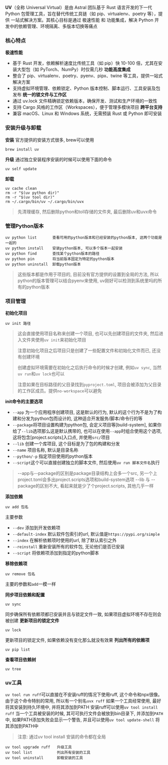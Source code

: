 
**UV**（全称 Universal Virtual）是由 Astral 团队基于 Rust 语言开发的下一代 Python 包管理工具，旨在替代传统工具链（如 pip、virtualenv、poetry 等），提供 一站式解决方案。其核心目标是通过 极速性能 和 功能集成，解决 Python 开发中的依赖管理、环境隔离、多版本切换等痛点

### 核心特点
**极速性能**
- 基于 Rust 开发，依赖解析速度比传统工具（如 pip）快 10-100 倍，尤其在安装大型包（如 PyTorch、NumPy）时仅需几秒‌
**功能高度集成**
- 整合了 pip、virtualenv、poetry、pyenv、pipx、twine 等工具，提供一站式解决方案‌
- 支持虚拟环境管理、依赖锁定、Python 版本控制、脚本运行、工具安装及包发布‌
**统一的锁文件与工作区**
- 通过 uv.lock 文件精确锁定依赖版本，确保开发、测试和生产环境的一致性‌
- 支持 Cargo 风格的工作区（Workspaces），便于管理多模块项目‌
**跨平台支持**
- 兼容 macOS、Linux 和 Windows 系统，无需预装 Rust 或 Python 即可安装
‌
### 安装升级与卸载
**安装**
官方提供的安装方式很多, brew可以使用
```
brew install uv
```
**升级**
通过独立安装程序安装的时候可以使用下面的命令
```
uv self update
```
**卸载**
```
uv cache clean
rm -r "$(uv python dir)"
rm -r "$(uv tool dir)"
rm ~/.cargo/bin/uv ~/.cargo/bin/uvx
```
> 先清理缓存, 然后删除python和toll存储的文件夹, 最后删除uv和uvx命令

### 管理Python版本
```
uv python list       查看可用的python版本和已经安装的python版本, 这两个功能是一起的
uv python install    安装python版本, 可以多个版本一起安装
uv python find       查找某个python版本的路径
uv python pin        将当前版本固定为特定的python版本
uv python uninstall  卸载python版本
```
> 这些版本都是作用于项目的, 目前没有官方提供的设置到全局的方法, 所以python的版本管理可以结合pyenv来使用, uv刚好可以检测到系统里吗的所有的python版本


### 项目管理
**初始化项目**
```
uv init 路径
```
> 这会直接使用项目名称来创建一个项目, 也可以先创建项目的文件夹, 然后进入文件夹使用`uv init`来初始化项目
> 
> 注意初始化项目之后项目只是创建了一些配置文件和初始化文件而已, 还没有创建环境
> 
> 创建虚拟环境需要在初始化之后执行命令的时候才创建, 例如`uv sync`, 当然`uv run`和`uv lock`也可以
> 
> 注意如果在目标路径的父目录找到`pyproject.toml`, 项目会被添加为父目录的工作区成员。提供`no-workspace`可以避免

**init命令的主要选项**
- `--app`  为一个应用程序创建项目, 这是默认的行为, 默认的这个行为不是为了构建和分发为python包而设计的, 这种适合开发服务/脚本/命令行的等
- `--package`将项目设置构建为python包, 会定义项目等[build-system], 如果你给了`--lib`选项那么这是默认携带的, 也可以在使用`--app`时组合使用这个选项,  这将包含[project.scripts]入口点, 并使用`src/`项目
- `--lib` 创建一个库项目, 这个目标是为了包的构建和分发
- `--name` 项目名称, 默认是目录名称
- `--python/-p` 指定项目使用的python版本
- `--script`这个可以直接创建独立的脚本文件, 然后使用`uv run 脚本文件名`执行
> --app与--package的区别是package目录结构上会多一个src, 另一个上project.toml会多出project.scripts选项和build-system选项
> --lib 与 --package的区别不大, 看起来就是少了个project.scripts, 其他几乎一样

**添加依赖**
```
uv add 包名
```
主要参数
- `--dev`  添加到开发依赖项
- `--default-index` 默认软件包索引的url, 默认值是`https://pypi.org/simple`
- `--index`  在解析依赖项时使用的url, 除了默认索引之外
- `--reinstall`  重新安装所有的软件包, 无论他们是否已安装
- `--script` 将依赖项添加到指定的python脚本

**移除依赖项**
```
uv remove 包名
```
 主要的参数和`add`一模一样

**同步项目依赖和配置**
```
uv sync
```
同步确保所有依赖项都已安装并且与锁定文件一致, 如果项目虚拟环境不存在则会被创建
**更新项目的锁定文件**
```
uv lock
```
更新项目的锁定文件, 如果依赖没有变化那么就没有效果
**列出所有的依赖项**
```
uv pip list
```
**查看项目依赖树**
```
uv tree
```

### uv工具
`uv tool run ruff`可以直接在不安装ruff的情况下使用ruff, 这个命令和npx很像。
由于这个命令特别的常用, 所以有一个别名`uvx ruff`
如果一个工具经常使用, 最好将其安装到持久环境中, 并将其添加到PATH
安装ruff可以使用`uv tool install ruff`
当一个工具被安装的时候, 其可可执行文件会被放到bin目录下, 并添加到`PATH`中, 如果PATH添加失败会显示一个警告, 并且可以使用`uv tool update-shell` 将其添加到PATH中
> 注意: 通过uv tool install 安装的命令都在全局

```
uv tool upgrade ruff   升级工具
uv tool list           列出所有安装的工具
uv tool uninstall      卸载安装的工具
```